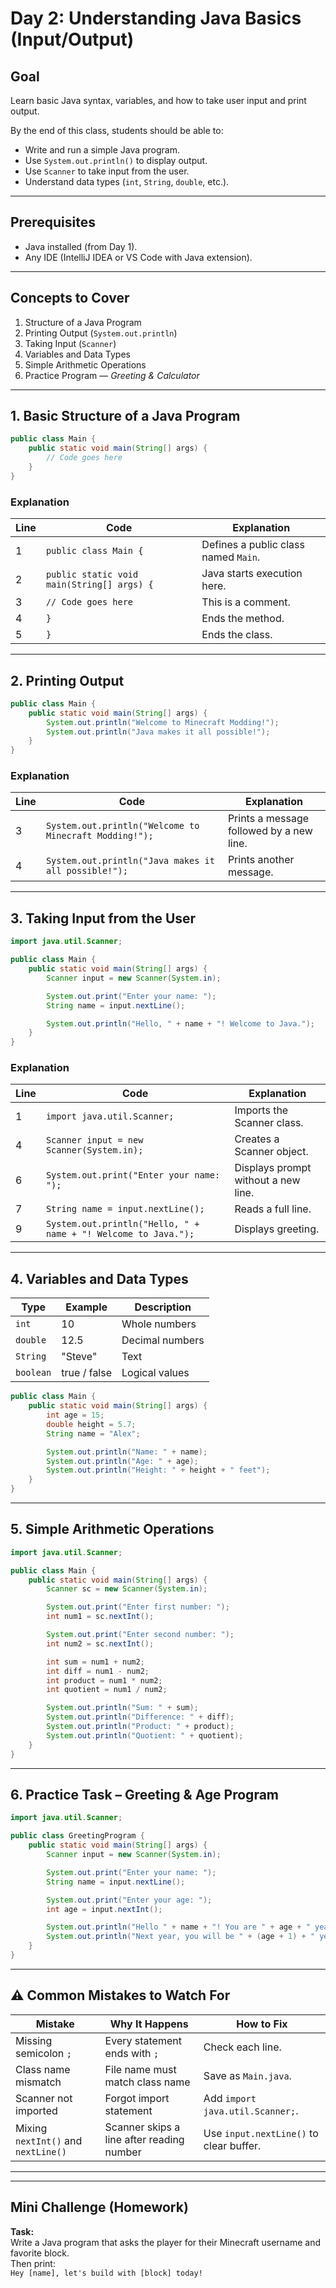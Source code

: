 # Day 2: Understanding Java Basics (Input/Output)

## Goal
Learn basic Java syntax, variables, and how to take user input and print output.

By the end of this class, students should be able to:
- Write and run a simple Java program.
- Use `System.out.println()` to display output.
- Use `Scanner` to take input from the user.
- Understand data types (`int`, `String`, `double`, etc.).

---

## Prerequisites
- Java installed (from Day 1).
- Any IDE (IntelliJ IDEA or VS Code with Java extension).

---

## Concepts to Cover
1. Structure of a Java Program  
2. Printing Output (`System.out.println`)  
3. Taking Input (`Scanner`)  
4. Variables and Data Types  
5. Simple Arithmetic Operations  
6. Practice Program — *Greeting & Calculator*

---

## 1. Basic Structure of a Java Program

```java
public class Main {
    public static void main(String[] args) {
        // Code goes here
    }
}
```

### Explanation
| Line | Code | Explanation |
|------|------|--------------|
| 1 | `public class Main {` | Defines a public class named `Main`. |
| 2 | `public static void main(String[] args) {` | Java starts execution here. |
| 3 | `// Code goes here` | This is a comment. |
| 4 | `}` | Ends the method. |
| 5 | `}` | Ends the class. |

---

## 2. Printing Output

```java
public class Main {
    public static void main(String[] args) {
        System.out.println("Welcome to Minecraft Modding!");
        System.out.println("Java makes it all possible!");
    }
}
```

### Explanation
| Line | Code | Explanation |
|------|------|-------------|
| 3 | `System.out.println("Welcome to Minecraft Modding!");` | Prints a message followed by a new line. |
| 4 | `System.out.println("Java makes it all possible!");` | Prints another message. |

---

## 3. Taking Input from the User

```java
import java.util.Scanner;

public class Main {
    public static void main(String[] args) {
        Scanner input = new Scanner(System.in);

        System.out.print("Enter your name: ");
        String name = input.nextLine();

        System.out.println("Hello, " + name + "! Welcome to Java.");
    }
}
```

### Explanation
| Line | Code | Explanation |
|------|------|-------------|
| 1 | `import java.util.Scanner;` | Imports the Scanner class. |
| 4 | `Scanner input = new Scanner(System.in);` | Creates a Scanner object. |
| 6 | `System.out.print("Enter your name: ");` | Displays prompt without a new line. |
| 7 | `String name = input.nextLine();` | Reads a full line. |
| 9 | `System.out.println("Hello, " + name + "! Welcome to Java.");` | Displays greeting. |

---

## 4. Variables and Data Types

| Type | Example | Description |
|------|----------|-------------|
| `int` | 10 | Whole numbers |
| `double` | 12.5 | Decimal numbers |
| `String` | "Steve" | Text |
| `boolean` | true / false | Logical values |

```java
public class Main {
    public static void main(String[] args) {
        int age = 15;
        double height = 5.7;
        String name = "Alex";

        System.out.println("Name: " + name);
        System.out.println("Age: " + age);
        System.out.println("Height: " + height + " feet");
    }
}
```

---

## 5. Simple Arithmetic Operations

```java
import java.util.Scanner;

public class Main {
    public static void main(String[] args) {
        Scanner sc = new Scanner(System.in);

        System.out.print("Enter first number: ");
        int num1 = sc.nextInt();

        System.out.print("Enter second number: ");
        int num2 = sc.nextInt();

        int sum = num1 + num2;
        int diff = num1 - num2;
        int product = num1 * num2;
        int quotient = num1 / num2;

        System.out.println("Sum: " + sum);
        System.out.println("Difference: " + diff);
        System.out.println("Product: " + product);
        System.out.println("Quotient: " + quotient);
    }
}
```

---

## 6. Practice Task – Greeting & Age Program

```java
import java.util.Scanner;

public class GreetingProgram {
    public static void main(String[] args) {
        Scanner input = new Scanner(System.in);

        System.out.print("Enter your name: ");
        String name = input.nextLine();

        System.out.print("Enter your age: ");
        int age = input.nextInt();

        System.out.println("Hello " + name + "! You are " + age + " years old.");
        System.out.println("Next year, you will be " + (age + 1) + " years old!");
    }
}
```

---

## ⚠️ Common Mistakes to Watch For
| Mistake | Why It Happens | How to Fix |
|----------|----------------|------------|
| Missing semicolon `;` | Every statement ends with `;` | Check each line. |
| Class name mismatch | File name must match class name | Save as `Main.java`. |
| Scanner not imported | Forgot import statement | Add `import java.util.Scanner;`. |
| Mixing `nextInt()` and `nextLine()` | Scanner skips a line after reading number | Use `input.nextLine()` to clear buffer. |

---



---

## Mini Challenge (Homework)

**Task:**  
Write a Java program that asks the player for their Minecraft username and favorite block.  
Then print:  
`Hey [name], let's build with [block] today!`